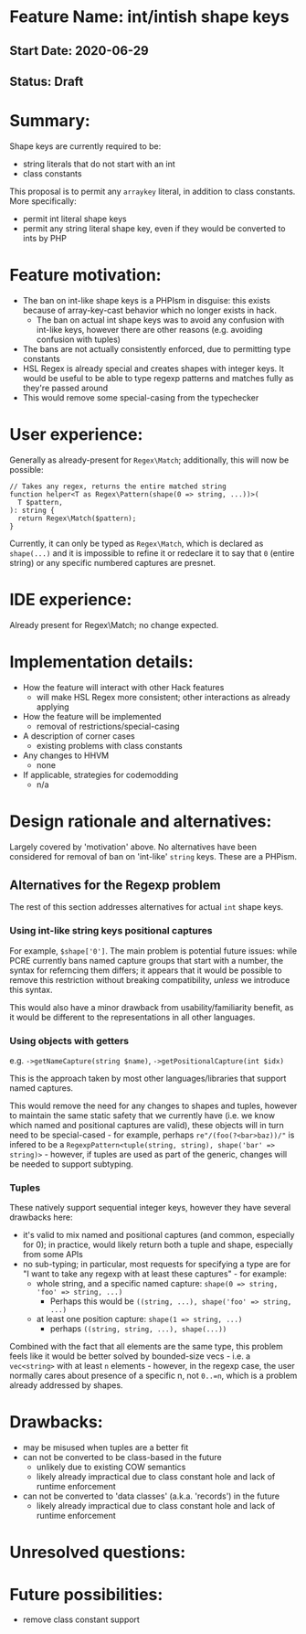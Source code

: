# Feature Name: int/intish shape keys

## Start Date: 2020-06-29

## Status: Draft

# Summary:

Shape keys are currently required to be:

- string literals that do not start with an int
- class constants

This proposal is to permit any `arraykey` literal, in addition to class
constants. More specifically:

- permit int literal shape keys
- permit any string literal shape key, even if they would be converted to ints
  by PHP

# Feature motivation:

- The ban on int-like shape keys is a PHPIsm in disguise: this exists because
  of array-key-cast behavior which no longer exists in hack.
  - The ban on actual int shape keys was to avoid any confusion with int-like
    keys, however there are other reasons (e.g. avoiding confusion with tuples)
- The bans are not actually consistently enforced, due to permitting type constants
- HSL Regex is already special and creates shapes with integer keys. It would
  be useful to be able to type regexp patterns and matches fully as they're
  passed around
- This would remove some special-casing from the typechecker

# User experience:

Generally as already-present for `Regex\Match`; additionally, this will now be
possible:

```
// Takes any regex, returns the entire matched string
function helper<T as Regex\Pattern(shape(0 => string, ...))>(
  T $pattern,
): string {
  return Regex\Match($pattern);
}
```

Currently, it can only be typed as `Regex\Match`, which is declared as
`shape(...)` and it is impossible to refine it or redeclare it to say that
`0` (entire string) or any specific numbered captures are presnet.

# IDE experience:

Already present for Regex\Match; no change expected.

# Implementation details:

- How the feature will interact with other Hack features
  - will make HSL Regex more consistent; other interactions as already applying
- How the feature will be implemented
  - removal of restrictions/special-casing
- A description of corner cases
  - existing problems with class constants
- Any changes to HHVM
  - none
- If applicable, strategies for codemodding
  - n/a

# Design rationale and alternatives:

Largely covered by 'motivation' above. No alternatives have been considered
for removal of ban on 'int-like' `string` keys. These are a PHPism.

## Alternatives for the Regexp problem

The rest of this section addresses alternatives for actual `int` shape keys.

### Using int-like string keys positional captures

For example, `$shape['0']`. The main problem is potential future issues: while
PCRE currently bans named capture groups that start with a number, the syntax
for referncing them differs; it appears that it would be possible to remove
this restriction without breaking compatibility, _unless_ we introduce this
syntax.

This would also have a minor drawback from usability/familiarity benefit, as it
would be different to the representations in all other languages.

### Using objects with getters

e.g. `->getNameCapture(string $name)`, `->getPositionalCapture(int $idx)`

This is the approach taken by most other languages/libraries that support named
captures.

This would remove the need for any changes to shapes and tuples, however to
maintain the same static safety that we currently have (i.e. we know which
named and positional captures are valid), these objects will in turn need
to be special-cased - for example, perhaps `re"/(foo(?<bar>baz))/"` is infered
to be a `RegexpPattern<tuple(string, string), shape('bar' => string)>` - however,
if tuples are used as part of the generic, changes will be needed to support
subtyping.

### Tuples

These natively support sequential integer keys, however they have several
drawbacks here:

- it's valid to mix named and positional captures (and common, especially for 0);
  in practice, would likely return both a tuple and shape, especially from some APIs
- no sub-typing; in particular, most requests for specifying a type are for "I want
  to take any regexp with at least these captures" - for example:
  - whole string, and a specific named capture: `shape(0 => string, 'foo' => string, ...)`
    - Perhaps this would be `((string, ...), shape('foo' => string, ...)`
  - at least one position capture: `shape(1 => string, ...)`
    - perhaps `((string, string, ...), shape(...))`

Combined with the fact that all elements are the same type, this problem feels
like it would be better solved by bounded-size vecs - i.e. a `vec<string>` with
at least `n` elements - however, in the regexp case, the user normally cares
about presence of a specific n, not `0..=n`, which is a problem already addressed
by shapes.

# Drawbacks:

- may be misused when tuples are a better fit
- can not be converted to be class-based in the future
  - unlikely due to existing COW semantics
  - likely already impractical due to class constant hole and lack of runtime enforcement
- can not be converted to 'data classes' (a.k.a. 'records') in the future
  - likely already impractical due to class constant hole and lack of runtime enforcement

# Unresolved questions:

# Future possibilities:

- remove class constant support
